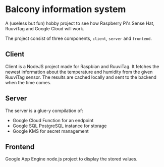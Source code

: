 # Balcony information system

A (useless but fun) hobby project to see how Raspberry Pi's Sense Hat, RuuviTag and Google Cloud will work.

The project consist of three components, `client`, `server` and `frontend`.

## Client

Client is a NodeJS project made for Raspbian and RuuviTag. It fetches the newest information about the temperature and humidity from the given RuuviTag sensor. The results are cached locally and sent to the backend when the time comes.

## Server

The server is a glue-y compilation of:
- Google Cloud Function for an endpoint
- Google SQL PostgreSQL instance for storage
- Google KMS for secret management

## Frontend

Google App Engine node.js project to display the stored values.



